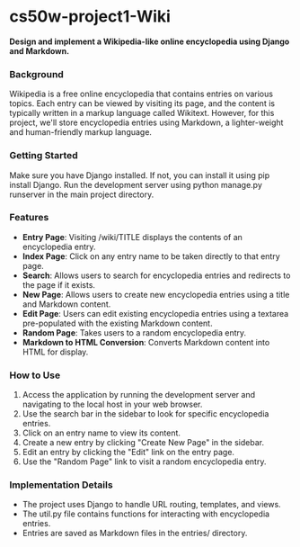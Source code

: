 # cs50w-project1-Wiki

**Design and implement a Wikipedia-like online encyclopedia using Django and Markdown.**

### Background
Wikipedia is a free online encyclopedia that contains entries on various topics. Each entry can be viewed by visiting its page, and the content is typically written in a markup language called Wikitext. However, for this project, we'll store encyclopedia entries using Markdown, a lighter-weight and human-friendly markup language.

### Getting Started
Make sure you have Django installed. If not, you can install it using pip install Django.
Run the development server using python manage.py runserver in the main project directory.
### Features
* **Entry Page**: Visiting /wiki/TITLE displays the contents of an encyclopedia entry.
* **Index Page**: Click on any entry name to be taken directly to that entry page.
* **Search**: Allows users to search for encyclopedia entries and redirects to the page if it exists.
* **New Page**: Allows users to create new encyclopedia entries using a title and Markdown content.
* **Edit Page**: Users can edit existing encyclopedia entries using a textarea pre-populated with the existing Markdown content.
* **Random Page**: Takes users to a random encyclopedia entry.
* **Markdown to HTML Conversion**: Converts Markdown content into HTML for display.
### How to Use
1. Access the application by running the development server and navigating to the local host in your web browser.
1. Use the search bar in the sidebar to look for specific encyclopedia entries.
1. Click on an entry name to view its content.
1. Create a new entry by clicking "Create New Page" in the sidebar.
1. Edit an entry by clicking the "Edit" link on the entry page.
1. Use the "Random Page" link to visit a random encyclopedia entry.
### Implementation Details
* The project uses Django to handle URL routing, templates, and views.
* The util.py file contains functions for interacting with encyclopedia entries.
* Entries are saved as Markdown files in the entries/ directory.
